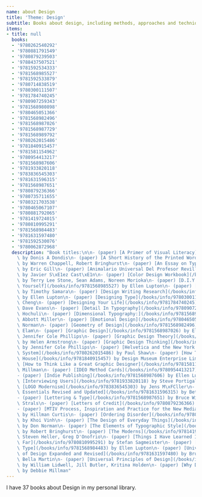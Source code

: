 ```yaml
---
name: about Design
title: 'Theme: Design'
subtitle: Books about design, including methods, approaches and techniques
items:
- title: null
  books:
  - '9780262540292'
  - '9780881791549'
  - '9780879239503'
  - '9788437507521'
  - '9781592534333'
  - '9781568985527'
  - '9781592533879'
  - '9780714838519'
  - '9780300111507'
  - '9781784740245'
  - '9780907259343'
  - '9781568980898'
  - '9780465051366'
  - '9781568982496'
  - '9781568987026'
  - '9781568987729'
  - '9781568989792'
  - '9780262015486'
  - '9781840915457'
  - '9781581154962'
  - '9780954413217'
  - '9781568987606'
  - '9781933820118'
  - '9783836545303'
  - '9781631596315'
  - '9781568987651'
  - '9780879236366'
  - '9780735711655'
  - '9780321703538'
  - '9780465067107'
  - '9780881792065'
  - '9781419724015'
  - '9780810995291'
  - '9781568984483'
  - '9781631597480'
  - '9781592530076'
  - '9780062872968'
  description: "Book titles:\n\n- (paper) [A Primer of Visual Literacy](/books/info/9780262540292)\
    \ by Donis A Dondis\n- (paper) [A Short History of the Printed Word](/books/info/9780881791549)\
    \ by Warren Chappell, Robert Bringhurst\n- (paper) [An Essay on Typography](/books/info/9780879239503)\
    \ by Eric Gill\n- (paper) [Animalario Universal Del Profesor Revillod](/books/info/9788437507521)\
    \ by Javier S\xE1ez Cast\xE1n\n- (paper) [Color Design Workbook](/books/info/9781592534333)\
    \ by Terry Lee Stone, Sean Adams, Noreen Morioka\n- (paper) [D.I.Y.: Design It\
    \ Yourself](/books/info/9781568985527) by Ellen Lupton\n- (paper) [Design Evolution](/books/info/9781592533879)\
    \ by Timothy Samara\n- (paper) [Design Writing Research](/books/info/9780714838519)\
    \ by Ellen Lupton\n- (paper) [Designing Type](/books/info/9780300111507) by Karen\
    \ Cheng\n- (paper) [Designing Your Life](/books/info/9781784740245) by Bill Burnett,\
    \ Dave Evans\n- (paper) [Detail In Typography](/books/info/9780907259343) by Jost\
    \ Hochuli\n- (paper) [Dimensional Typography:](/books/info/9781568980898) by J.\
    \ Abbott Miller\n- (paper) [Emotional Design](/books/info/9780465051366) by Don\
    \ Norman\n- (paper) [Geometry of Design](/books/info/9781568982496) by Kimberly\
    \ Elam\n- (paper) [Graphic Design](/books/info/9781568987026) by Ellen Lupton,\
    \ Jennifer Cole Phillips\n- (paper) [Graphic Design Theory](/books/info/9781568987729)\
    \ by Helen Armstrong\n- (paper) [Graphic Design Thinking](/books/info/9781568989792)\
    \ by Jennifer Cole Phillips\n- (paper) [Helvetica and the New York City Subway\
    \ System](/books/info/9780262015486) by Paul Shaw\n- (paper) [How To Design a\
    \ House](/books/info/9781840915457) by Design Museum Enterprise Limit\n- (paper)\
    \ [How to Think Like a Great Graphic Designer](/books/info/9781581154962) by Debbie\
    \ Millman\n- (paper) [IDEO Method Cards](/books/info/9780954413217) by Ideo\n\
    - (paper) [Indie Publishing](/books/info/9781568987606) by Ellen Lupton\n- (paper)\
    \ [Interviewing Users](/books/info/9781933820118) by Steve Portigal\n- (paper)\
    \ [LOGO Modernism](/books/info/9783836545303) by Jens M\xFCller\n- (paper) [Layout\
    \ Essentials Revised and Updated](/books/info/9781631596315) by Beth Tondreau\n\
    - (paper) [Lettering & Type](/books/info/9781568987651) by Bruce Willen, Nolen\
    \ Strals\n- (paper) [Letters of Credit](/books/info/9780879236366) by Walter Tracey\n\
    - (paper) [MTIV Process, Inspiration and Practice for the New Media Designer](/books/info/9780735711655)\
    \ by Hillman Curtis\n- (paper) [Ordering Disorder](/books/info/9780321703538)\
    \ by Khoi Vinh\n- (paper) [The Design of Everyday Things](/books/info/9780465067107)\
    \ by Don Norman\n- (paper) [The Elements of Typographic Style](/books/info/9780881792065)\
    \ by Robert Bringhurst\n- (paper) [The Moderns](/books/info/9781419724015) by\
    \ Steven Heller, Greg D'Onofrio\n- (paper) [Things I Have Learned In My Life So\
    \ Far](/books/info/9780810995291) by Stefan Sagmeister\n- (paper) [Thinking with\
    \ Type](/books/info/9781568984483) by Ellen Lupton\n- (paper) [Universal Methods\
    \ of Design Expanded and Revised](/books/info/9781631597480) by Bruce Hanington,\
    \ Bella Martin\n- (paper) [Universal Principles of Design](/books/info/9781592530076)\
    \ by William Lidwell, Jill Butler, Kritina Holden\n- (paper) [Why Design Matters](/books/info/9780062872968)\
    \ by Debbie Millman"
---
```

I have 37 books about Design in my personal library.
